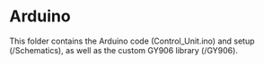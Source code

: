 # Arduino

This folder contains the Arduino code (Control_Unit.ino) and setup (/Schematics),
as well as the custom GY906 library (/GY906). 
